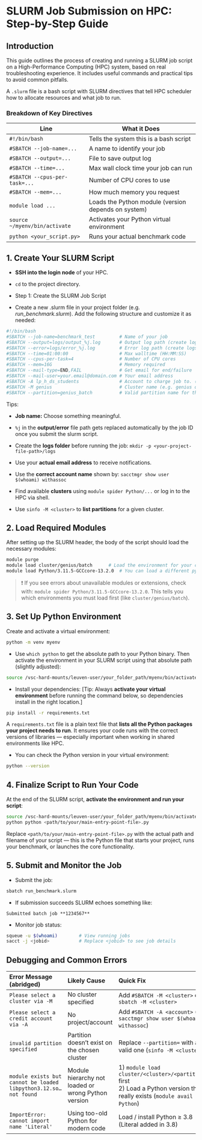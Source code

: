 # SLURM Job Submission on HPC: Step-by-Step Guide

## Introduction

This guide outlines the process of creating and running a SLURM job script on a High-Performance Computing (HPC) system, based on real troubleshooting experience. It includes useful commands and practical tips to avoid common pitfalls.

A `.slurm` file is a bash script with SLURM directives that tell HPC scheduler how to allocate resources and what job to run.

### Breakdown of Key Directives

| Line                          | What it Does                                        |
| ----------------------------- | --------------------------------------------------- |
| `#!/bin/bash`                 | Tells the system this is a bash script              |
| `#SBATCH --job-name=...`      | A name to identify your job                         |
| `#SBATCH --output=...`        | File to save output log                             |
| `#SBATCH --time=...`          | Max wall clock time your job can run                |
| `#SBATCH --cpus-per-task=...` | Number of CPU cores to use                          |
| `#SBATCH --mem=...`           | How much memory you request                         |
| `module load ...`             | Loads the Python module (version depends on system) |
| `source ~/myenv/bin/activate` | Activates your Python virtual environment           |
| `python <your_script.py>`       | Runs your actual benchmark code                     |


## 1. Create Your SLURM Script

* **SSH into the login node** of your HPC.

* `cd` to the project directory.

* Step 1: Create the SLURM Job Script

* Create a new .slurm file in your project folder (e.g. *run_benchmark.slurm*). Add the following structure and customize it as needed:

```bash
#!/bin/bash
#SBATCH --job-name=benchmark_test         # Name of your job
#SBATCH --output=logs/output_%j.log       # Output log path (create logs folder first)
#SBATCH --error=logs/error_%j.log         # Error log path (create logs folder first)
#SBATCH --time=01:00:00                   # Max walltime (HH:MM:SS)
#SBATCH --cpus-per-task=4                 # Number of CPU cores
#SBATCH --mem=16G                         # Memory required
#SBATCH --mail-type=END,FAIL              # Get email for end/failure
#SBATCH --mail-user=your.email@domain.com # Your email address
#SBATCH -A lp_h_ds_students               # Account to charge job to. (Adjust if different)
#SBATCH -M genius                         # Cluster name (e.g. genius or wice) 
#SBATCH --partition=genius_batch          # Valid partition name for that cluster

```

Tips:

+ **Job name:** Choose something meaningful.

+ `%j` in the **output/error** file path gets replaced automatically by the job ID once you submit the slurm script.

+ Create the **logs folder** before running the job: `mkdir -p <your-project-file-path>/logs`

+ Use your **actual email address** to receive notifications.

+ Use the **correct account name** shown by: `sacctmgr show user $(whoami) withassoc`

+ Find available **clusters** using `module spider Python/...` or log in to the HPC via shell.

+ Use `sinfo -M <cluster>` to **list partitions** for a given cluster.


## 2. Load Required Modules

After setting up the SLURM header, the body of the script should load the necessary modules:

```bash
module purge
module load cluster/genius/batch      # Load the environment for your cluster
module load Python/3.11.5-GCCcore-13.2.0  # You can load a different python version
```

> ❗ If you see errors about unavailable modules or extensions, check with: 
> `module spider Python/3.11.5-GCCcore-13.2.0`. 
> This tells you which environments you must load first (like `cluster/genius/batch`).


## 3. Set Up Python Environment

Create and activate a virtual environment:

```bash
python -m venv myenv
```

* Use `which python` to get the absolute path to your Python binary. Then activate the environment in your SLURM script using that absolute path (slightly adjusted):

```bash
source /vsc-hard-mounts/leuven-user/your_folder_path/myenv/bin/activate
```

* Install your dependencies: [Tip: Always **activate your virtual environment** before running the command below, so dependencies install in the right location.]

```bash
pip install -r requirements.txt
```

A `requirements.txt` file is a plain text file that **lists all the Python packages your project needs to run**. It ensures your code runs with the correct versions of libraries — especially important when working in shared environments like HPC.

* You can check the Python version in your virtual environment:

```bash
python --version
```


## 4. Finalize Script to Run Your Code

At the end of the SLURM script, **activate the environment and run your script**:

```bash
source /vsc-hard-mounts/leuven-user/your_folder_path/myenv/bin/activate
python python <path/to/your/main-entry-point-file>.py
```

Replace `<path/to/your/main-entry-point-file>.py` with the actual path and filename of your script — this is the Python file that starts your project, runs your benchmark, or launches the core functionality.


## 5. Submit and Monitor the Job

* Submit the job:

```bash
sbatch run_benchmark.slurm
```

* If submission succeeds SLURM echoes something like:

```
Submitted batch job **1234567**
```

* Monitor job status:

```bash
squeue -u $(whoami)        # View running jobs
sacct -j <jobid>           # Replace <jobid> to see job details
```

## Debugging and Common Errors

| Error Message (abridged)                                               | Likely Cause                                        | Quick Fix                                                                                                                    |
| :--------------------------------------------------------------------- | :-------------------------------------------------- | :--------------------------------------------------------------------------------------------------------------------------- |
| `Please select a cluster via -M`                                       | No cluster specified                                | Add `#SBATCH -M <cluster>` or `sbatch -M <cluster>`                                                                          |
| `Please select a credit account via -A`                                | No project/account                                  | Add `#SBATCH -A <account>` (see `sacctmgr show user $(whoami) withassoc`)                                                    |
| `invalid partition specified`                                          | Partition doesn’t exist on the chosen cluster       | Replace `--partition=` with a valid one (`sinfo -M <cluster>`)                                                               |
| `module exists but cannot be loaded`<br/>`libpython3.12.so… not found` | Module hierarchy not loaded or wrong Python version | 1) `module load cluster/<cluster>/<partition>` first<br/>2) Load a Python version that really exists (`module avail Python`) |
| `ImportError: cannot import name 'Literal'`                            | Using too-old Python for modern code                | Load / install Python ≥ 3.8 (Literal added in 3.8)                                                                           |

